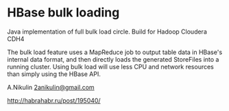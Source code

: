 HBase bulk loading
===============
Java implementation of full bulk load circle. 
Build for Hadoop Cloudera CDH4

The bulk load feature uses a MapReduce job to output table data in HBase's internal data format, and then directly loads
the generated StoreFiles into a running cluster. Using bulk load will use less CPU and network resources than simply
using the HBase API.


A.Nikulin 2anikulin@gmail.com

http://habrahabr.ru/post/195040/
